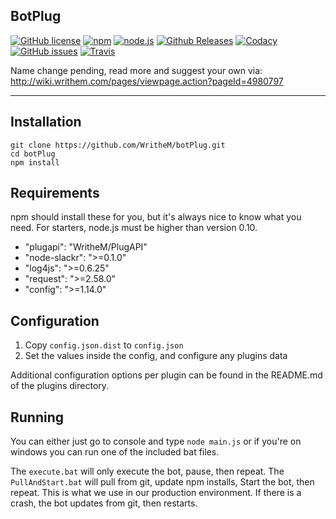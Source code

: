 BotPlug
---

[![GitHub license](https://img.shields.io/badge/license-MIT-blue.svg)](https://raw.githubusercontent.com/WritheM/botPlug/master/LICENSE.md)
[![npm](https://img.shields.io/npm/v/npm.svg)](https://github.com/WritheM/botPlug/#requirements)
[![node.js](https://img.shields.io/node/v/gh-badges.svg)](https://github.com/WritheM/botPlug/#requirements)
[![Github Releases](https://img.shields.io/github/release/WritheM/botPlug.svg)](https://github.com/WritheM/botPlug/releases)
[![Codacy](https://img.shields.io/codacy/ce11553d61ea42bbbdbe96930c20de06.svg)](https://www.codacy.com/app/WritheM/botPlug)
[![GitHub issues](https://img.shields.io/github/issues/WritheM/botPlug.svg)](https://github.com/WritheM/botPlug/issues)
[![Travis](https://img.shields.io/travis/WritheM/botPlug.svg)](https://travis-ci.org/WritheM/botPlug)


Name change pending, read more and suggest your own via: http://wiki.writhem.com/pages/viewpage.action?pageId=4980797

---

Installation
---

    git clone https://github.com/WritheM/botPlug.git
    cd botPlug
    npm install

Requirements
---

npm should install these for you, but it's always nice to know what you need. For starters, node.js must be higher than version 0.10.

- "plugapi": "WritheM/PlugAPI"
- "node-slackr": ">=0.1.0"
- "log4js": ">=0.6.25"
- "request": ">=2.58.0"
- "config": ">=1.14.0"

Configuration
---

1. Copy `config.json.dist` to `config.json`
2. Set the values inside the config, and configure any plugins data

Additional configuration options per plugin can be found in the README.md of the plugins directory.

Running
---

You can either just go to console and type `node main.js` or if you're on windows you can run one of the included bat files.

The `execute.bat` will only execute the bot, pause, then repeat.
The `PullAndStart.bat` will pull from git, update npm installs, Start the bot, then repeat. This is what we use in our production environment. If there is a crash, the bot updates from git, then restarts.